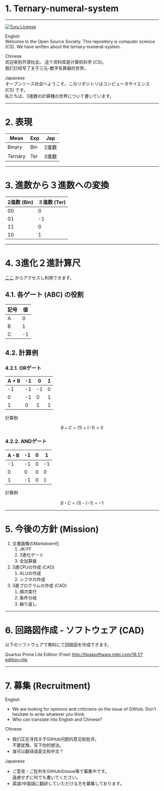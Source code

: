 # 1. Ternary-numeral-system
______________________________________________________________________________

[![Turu License](https://img.shields.io/website-turu-license-black-red/http/shields.io.svg?label=license&style=flat-square)](turu-license.md)

English  
Welcome to the Open Source Society. This repository is computer science (CS).
We have written about the ternary-numeral-system.

Chinese  
欢迎来到开源社会。 这个资料库是计算机科学 (CS)。  
我们已经写了关于三元-数字系算器的世界。

Japanese  
オープンソース社会へようこそ。このリポジトリはコンピュータサイエンス (CS) です。  
私たちは、3進数の計算機の世界について書いています。

______________________________________________________________________________
# 2. 表現

|  Mean     |  Exp  |  Jap  |
| ----      | ----   |  ---  |
|  Binary   |  Bin  |  2進数  |
|  Ternary  |  Ter  |  3進数  |

______________________________________________________________________________
# 3. 進数から３進数への変換

|  2進数 (Bin) |  ３進数 (Ter) |
| ----    | ---- |
|  00     |   0  |
|  01     |  -1  |
|  11     |   0  |
|  10     |   1  |

______________________________________________________________________________
# 4. 3進化２進計算尺

[ここ](https://konta220.github.io/Ternary-numeral-system/index.html) からアクセスし利用できます。

## 4.1. 各ゲート (ABC) の役割
|  記号  |  値  |
| ---- | ---- |
|  A |  0   |
|  B |  1   |
|  C |  -1  |

## 4.2. 計算例


### 4.2.1. ORゲート

| A + B |   -1 |  0  |  1  |
| ----  | ---- |---- |---- |
|  -1   |  -1  | -1  | 0   |
|   0   |  -1  |  0  | 1   |
|   1   |   0  |  1  | 1   |

計算例
```math
B + C
= (1) + (-1)
= 0
```

### 4.2.2. ANDゲート

| A・B   |   -1 |  0  |  1  |
| ----   | ---- |---- |---- |
|  -1    |  -1  |  0  | -1  |
|   0    |   0  |  0  |  0  |
|   1    |  -1  |  0  |  1  |


計算例
```math
B ・ C 
= (1) ・ (-1) 
= -1
```

______________________________________________________________________________
# 5. 今後の方針 (Mission)

1. 文書画像のMarkdown化
    1. JK-FF
    2. 3進化ゲート
    3. 全加算器
2. 3進CPUの作成 (CAD)
    1. ALUの作成
    2. シフタの作成
3. 3進プログラムの作成 (CAD)
    1. 順次実行
    2. 条件分岐
    3. 繰り返し


______________________________________________________________________________
# 6. 回路図作成 - ソフトウェア (CAD)

以下のソフトウェアで無料にて回路図を作成できます。

Quartus Prime Lite Edition (Free)
http://fpgasoftware.intel.com/18.1/?edition=lite

______________________________________________________________________________
# 7. 募集 (Recruitment)

English
- We are looking for opinions and criticisms on the issue of GitHub.
Don't hesitate to write whatever you think.
- Who can translate into English and Chinese?


Chinese
- 我们正在寻找关于GitHub问题的意见和批评。  
不要犹豫，写下你的想法。
- 谁可以翻译成英文和中文？


Japanese
- ご意見・ご批判をGitHubのissue等で募集中です。  
遠慮せずに何でも書いてください。
- 英語/中国語に翻訳していただける方を募集しております。
